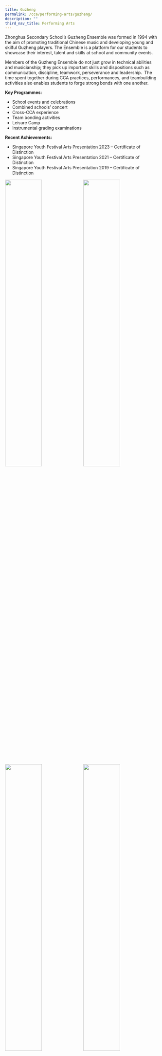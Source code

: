 ```yaml
---
title: Guzheng
permalink: /cca/performing-arts/guzheng/
description: ""
third_nav_title: Performing Arts
---
```

Zhonghua Secondary School’s Guzheng Ensemble was formed in 1994 with the aim of promoting traditional Chinese music and developing young and skilful Guzheng players. The Ensemble is a platform for our students to showcase their interest, talent and skills at school and community events.&nbsp;

Members of the Guzheng Ensemble do not just grow in technical abilities and musicianship; they pick up important skills and dispositions such as communication, discipline, teamwork, perseverance and leadership.&nbsp; The time spent together during CCA practices, performances, and teambuilding activities also enables students to forge strong bonds with one another.

**Key Programmes:**
* School events and celebrations
* Combined schools’ concert
* Cross-CCA experience
* Team bonding activities
* Leisure Camp
* Instrumental grading examinations

**Recent Achievements:**
* Singapore Youth Festival Arts Presentation 2023 – Certificate of Distinction
* Singapore Youth Festival Arts Presentation 2021 – Certificate of Distinction
* Singapore Youth Festival Arts Presentation 2019 – Certificate of Distinction

<img src="" style="width:49%" align="left">
<img src="" style="width:49%" align="right">

<br clear="left">

<img src="" style="width:49%" align="left">
<img src="" style="width:49%" align="right">

Please click on [this link](https://www.zhonghuasec.moe.edu.sg/cca/schedule/) for CCA schedule and contact details of CCA teachers.